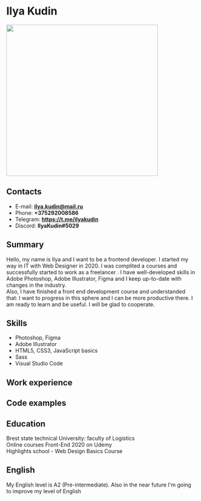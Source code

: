 # Ilya Kudin
<img src="img/ava.jpg" width="400">

## Contacts
- E-mail: **ilya.kudin@mail.ru**
- Phone: **+375292008586**
- Telegram: **https://t.me/ilyakudin**
- Discord: **IlyaKudin#5029**

## Summary
Hello, my name is Ilya and I want to be a frontend developer.
I started my way in IT with Web Designer in 2020. I was complited a courses and successfully started to work as a freelancer .
I have well-developed skills in Adobe Photoshop, Adobe Illustrator, Figma and I keep up-to-date with changes in the industry.  
Also, I have finished a front end development course and understanded that: I want to progress in this sphere and  I can be more productive there.
I am ready to learn and be useful.
I will be glad to cooperate.

## Skills
- Photoshop, Figma
- Adobe Illustrator
- HTML5, CSS3, JavaScript basics
- Sass
- Visual Studio Code

## Work experience

## Code examples

## Education
Brest state technical University: faculty of Logistics<br/>
Online courses Front-End 2020 on Udemy<br/>
Highlights school - Web Design Basics Course

## English
My English level is A2 (Pre-intermediate). Also in the near future I'm going to improve my level of English